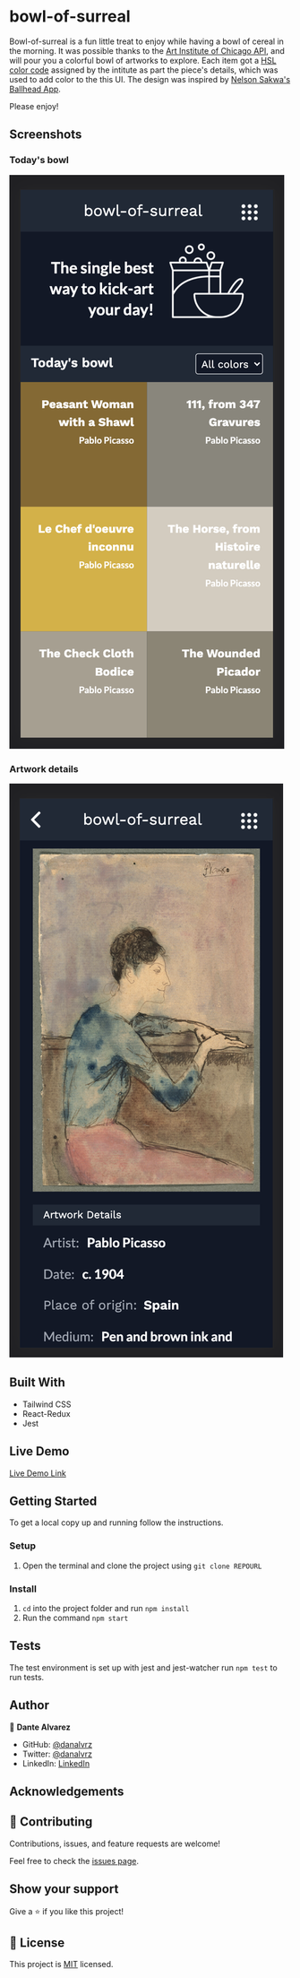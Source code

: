 # bowl-of-surreal
Bowl-of-surreal is a fun little treat to enjoy while having a bowl of cereal in the morning. It was possible thanks to the [Art Institute of Chicago API](https://api.artic.edu/docs/), and will pour you a colorful bowl of artworks to explore. Each item got a [HSL color code](https://www.w3schools.com/colors/colors_hsl.asp) assigned by the intitute as part the piece&apos;s details, which was used to add color to the this UI. The design was inspired by [Nelson Sakwa's Ballhead App](https://www.behance.net/gallery/31579789/Ballhead-App-%28Free-PSDs%29).

Please enjoy!

## Screenshots

### Today's bowl
![Bowl](./src/imgs/screenshots/screenshot1.png)

### Artwork details
![Artwork](./src/imgs/screenshots/screenshot2.png)


## Built With

- Tailwind CSS 
- React-Redux
- Jest

## Live Demo

[Live Demo Link]()

## Getting Started

To get a local copy up and running follow the instructions.

### Setup

1. Open the terminal and clone the project using `git clone REPOURL` 

### Install

1. `cd` into the project folder and run `npm install`
2. Run the command `npm start`

## Tests

The test environment is set up with jest and jest-watcher run `npm test` to run tests.

## Author

👤 **Dante Alvarez**

- GitHub: [@danalvrz](https://github.com/danalvrz)
- Twitter: [@danalvrz](https://twitter.com/danalvrz)
- LinkedIn: [LinkedIn](https://www.linkedin.com/in/dante-álvarez-p)

## Acknowledgements

## 🤝 Contributing

Contributions, issues, and feature requests are welcome!

Feel free to check the [issues page](https://github.com/danalvrz/space-travelers-group-project/issues).

## Show your support

Give a ⭐️ if you like this project!


## 📝 License

This project is [MIT](./MIT.md) licensed.